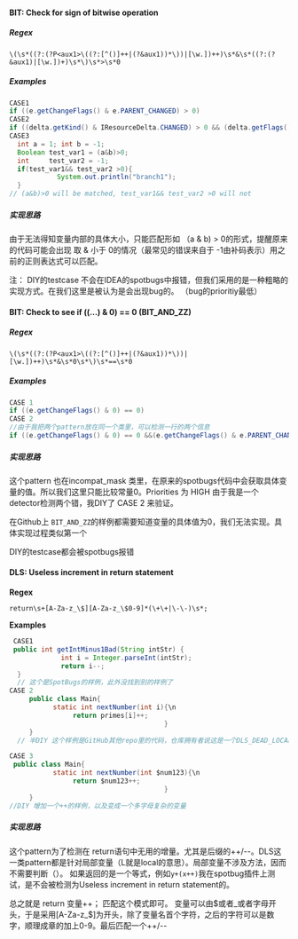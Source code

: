 #### BIT: Check for sign of bitwise operation

##### Regex

```regex
\(\s*((?:(?P<aux1>\((?:[^()]++|(?&aux1))*\))|[\w.])++)\s*&\s*((?:(?&aux1)|[\w.])+)\s*\)\s*>\s*0
```

##### Examples

```Java
CASE1 
if ((e.getChangeFlags() & e.PARENT_CHANGED) > 0)
CASE2    
if ((delta.getKind() & IResourceDelta.CHANGED) > 0 && (delta.getFlags() & IResourceDelta.MARKERS) > 0)
CASE3    
  int a = 1; int b = -1;
  Boolean test_var1 = (a&b)>0;
  int     test_var2 = -1;
  if(test_var1&& test_var2 >0){
            System.out.println("branch1");
  }
// (a&b)>0 will be matched, test_var1&& test_var2 >0 will not
```

##### 实现思路

由于无法得知变量内部的具体大小，只能匹配形如 （a & b) > 0的形式，提醒原来的代码可能会出现 取 & 小于 0的情况（最常见的错误来自于 -1由补码表示）用之前的正则表达式可以匹配。

注： DIY的testcase 不会在IDEA的spotbugs中报错，但我们采用的是一种粗略的实现方式。在我们这里是被认为是会出现bug的。 （bug的prioritiy最低）

#### BIT: Check to see if ((…) & 0) == 0 (BIT_AND_ZZ)

##### Regex

`\(\s*((?:(?P<aux1>\((?:[^()]++|(?&aux1))*\))|[\w.])++)\s*&\s*0\s*\)\s*==\s*0`

##### Examples

```Java
CASE 1
if ((e.getChangeFlags() & 0) == 0)
CASE 2
//由于我把两个pattern放在同一个类里，可以检测一行的两个信息
if ((e.getChangeFlags() & 0) == 0 &&(e.getChangeFlags() & e.PARENT_CHANGED > 0))
```

##### 实现思路

这个pattern 也在incompat_mask 类里，在原来的spotbugs代码中会获取具体变量的值。所以我们这里只能比较常量0。Priorities 为 HIGH 由于我是一个detector检测两个错，我DIY了 CASE 2 来验证。

在Github上 `BIT_AND_ZZ`的样例都需要知道变量的具体值为0，我们无法实现。具体实现过程类似第一个 

DIY的testcase都会被spotbugs报错



#### DLS: **Useless** **increment** **in** **return** **statement**

**Regex**

`return\s+[A-Za-z_\$][A-Za-z_\$0-9]*(\+\+|\-\-)\s*;`

**Examples**

```java
 CASE1 
 public int getIntMinus1Bad(String intStr) {
             int i = Integer.parseInt(intStr);
             return i--;
  }
  // 这个是SpotBugs的样例，此外没找到别的样例了
CASE 2 
     public class Main{
           static int nextNumber(int i){\n      
                return primes[i]++;
                                       }
     }
  // 半DIY 这个样例是GitHub其他repo里的代码，仓库拥有者说这是一个DLS_DEAD_LOCAL_INCREMENT_IN_RETURN。但我在IDEA的spotbug 插件中跑不出来。我认为此处如果是一个数组元素的话有确定意义，会在语句结束后自增。因而不应该被检测出来

CASE 3
 public class Main{
           static int nextNumber(int $num123){\n      
                return $num123++;
                                       }
     }
//DIY 增加一个++的样例，以及变成一个多字母复杂的变量
```

##### 实现思路

这个pattern为了检测在 return语句中无用的增量。尤其是后缀的++/--。DLS这一类pattern都是针对局部变量（L就是local的意思）。局部变量不涉及方法，因而不需要判断（）。 如果返回的是一个等式，例如`y+(x++)`我在spotbug插件上测试，是不会被检测为Useless increment in return statement的。

总之就是 return 变量++； 匹配这个模式即可。 变量可以由\$或者\_或者字母开头，于是采用[A-Za-z_\$]为开头，除了变量名首个字符，之后的字符可以是数字，顺理成章的加上0-9。最后匹配一个++/--